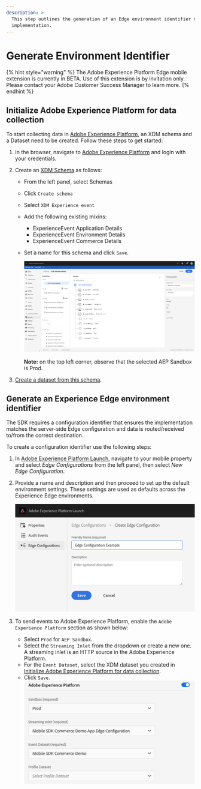 ```yaml
---
description: >-
  This step outlines the generation of an Edge environment identifier necessary for the AEP Edge extension
  implementation.
---
```


# Generate Environment Identifier

{% hint style="warning" %}
The Adobe Experience Platform Edge mobile extension is currently in BETA. Use of this extension is by invitation only. Please contact your Adobe Customer Success Manager to learn more.
{% endhint %}

## Initialize Adobe Experience Platform for data collection

To start collecting data in [Adobe Experience Platform](https://experience.adobe.com/platform), an XDM schema and a Dataset need to be created. Follow these steps to get started:

1. In the browser, navigate to [Adobe Experience Platform](https://experience.adobe.com/platform) and login with your credentials.

2. Create an [XDM Schema](https://docs.adobe.com/content/help/en/experience-platform/xdm/tutorials/create-schema-ui.html) as follows:

   - From the left panel, select Schemas
   - Click `Create schema`
   - Select `XDM Experience event`

   - Add the following existing mixins: 

     - ExperienceEvent Application Details
     - ExperienceEvent Environment Details
     - ExperienceEvent Commerce Details

   - Set a name for this schema and click `Save`.

     ![](../../.gitbook/assets/XDMSchemaExample.png)

     **Note:** on the top left corner, observe that the selected AEP Sandbox is Prod.

3. [Create a dataset from this schema](https://docs.adobe.com/content/help/en/experience-platform/catalog/datasets/user-guide.html#schema). 

## Generate an Experience Edge environment identifier

The SDK requires a configuration identifier that ensures the implementation matches the server-side Edge configuration and data is routed/received to/from the correct destination.

To create a configuration identifier use the following steps:

1. In [Adobe Experience Platform Launch](https://experience.adobe.com/launch), navigate to your mobile property and select _Edge Configurations_ from the left panel, then select _New Edge Configuration_.

2. Provide a name and description and then proceed to set up the default environment settings. These settings are used as defaults across the Experience Edge environments.

   ![](../../.gitbook/assets/create_new_edge_config.png)

3. To send events to Adobe Experience Platform, enable the `Adobe Experience Platform` section as shown below:
   * Select `Prod` for `AEP Sandbox`.
   * Select the `Streaming Inlet` from the dropdown or create a new one. A streaming inlet is an HTTP source in the Adobe Experience Platform.
   * For the `Event Dataset`, select the XDM dataset you created in [Initialize Adobe Experience Platform for data collection](experience-platform-setup.md#initialize-adobe-experience-platform-for-data-collection).
   * Click `Save`.![](../../.gitbook/assets/aep-enable-dataset.png)

